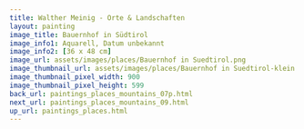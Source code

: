 ```yaml
---
title: Walther Meinig - Orte & Landschaften
layout: painting
image_title: Bauernhof in Südtirol
image_info1: Aquarell, Datum unbekannt
image_info2: [36 x 48 cm]
image_url: assets/images/places/Bauernhof in Suedtirol.png
image_thumbnail_url: assets/images/places/Bauernhof in Suedtirol-klein.png
image_thumbnail_pixel_width: 900
image_thumbnail_pixel_height: 599
back_url: paintings_places_mountains_07p.html
next_url: paintings_places_mountains_09.html
up_url: paintings_places.html
---
```


